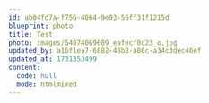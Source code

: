 ```yaml
---
id: ab04fd7a-f756-4064-9e93-56ff31f1215d
blueprint: photo
title: Test
photo: images/54074069609_eafecf0c23_o.jpg
updated_by: a16f1ea7-6882-48b8-a86c-a34c3dec46ef
updated_at: 1731353499
content:
  code: null
  mode: htmlmixed
---
```

